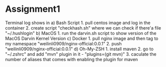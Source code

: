 # Assignment1

Terminal log shows in 
  a) Bash Script
    1. pull centos image and log in the container
    2. create script "checkhash.sh" where we can check if there'a file "~/.hushlogin"
  b) MacOS
    1. run the darvin.sh script to show version of the MacOS Darvin Kernel Version
  c) Docker
    1. pull nginx image and then tag to my namespace "weilinli0909/nginx-official:0.0.1"
    2. push "weilinli0909/nginx-official:0.0.1"
  d) Oh-My-ZSH
    1. install maven
    2. go to "~/.zshrc" and add "mvn" plugin in it - "plugins=(git mvn)"
    3. caculate the number of aliases that comes with enabling the plugin for maven
